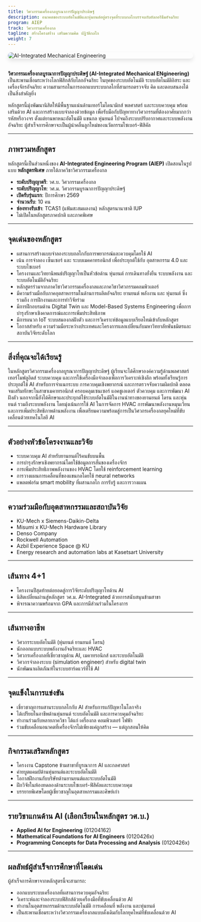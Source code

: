 ```yaml
---
title: วิศวกรรมเครื่องกลบูรณาการปัญญาประดิษฐ์
description: อนาคตของระบบอัตโนมัติและหุ่นยนต์อยู่ตรงจุดที่ระบบกลไกบรรจบกับอัลกอริธึมอัจฉริยะ
program: AIEP
track: วิศวกรรมเครื่องกล
tagline: สร้างโครงสร้าง เสริมความคิด ปฏิวัติกลไก
weight: 7
---
```


<img src="/img/banners/mechanical-hero-new.png"
     alt="AI-Integrated Mechanical Engineering"
     style="max-width: 100%; height: auto; margin: 0 0 2rem 0; border-radius: 1rem; box-shadow: 0 6px 12px rgba(0,0,0,0.1); display: block;" />

**วิศวกรรมเครื่องกลบูรณาการปัญญาประดิษฐ์ (AI-Integrated Mechanical ENgineering)** เป็นสะพานเชื่อมระหว่างโลกฟิสิกส์กับโลกอัจฉริยะ  ในยุคของระบบอัตโนมัติ ระบบอัตโนมัติอิสระ และเครื่องจักรอัจฉริยะ ความสามารถในการออกแบบระบบกลไกที่สามารถตรวจจับ คิด และตอบสนองได้ เป็นสิ่งสำคัญยิ่ง

หลักสูตรนี้มุ่งพัฒนานิสิตให้มีพื้นฐานแน่นด้านเทอร์โมไดนามิกส์ พลศาสตร์ และระบบควบคุม พร้อมเสริมด้วย AI และการสร้างแบบจำลองด้วยข้อมูล เพื่อรับมือกับปัญหาทางวิศวกรรมที่ต้องอาศัยมากกว่ารหัสหรือวงจร  ตั้งแต่ยานพาหนะอัตโนมัติ แขนกล หุ่นยนต์ ไปจนถึงระบบปรับอากาศและระบบพลังงานอัจฉริยะ ผู้สำเร็จการศึกษาจะเป็นผู้นำคลื่นลูกใหม่ของนวัตกรรมไซเบอร์-ฟิสิคัล

---

##  ภาพรวมหลักสูตร

หลักสูตรนี้เป็นส่วนหนึ่งของ **AI-Integrated Engineering Program (AIEP)** เปิดสอนในรูปแบบ **หลักสูตรพิเศษ** ภายใต้ภาควิชาวิศวกรรมเครื่องกล

-  **ระดับปริญญาตรี**: วศ.บ. วิศวกรรมเครื่องกล
-  **ระดับปริญญาโท**: วศ.ม. วิศวกรรมบูรณาการปัญญาประดิษฐ์
-  **เปิดรับรุ่นแรก**: ปีการศึกษา 2569
-  **จำนวนรับ**: 10 คน
-  **ช่องทางรับเข้า**: TCAS1 (แฟ้มสะสมผลงาน) หลักสูตรนานาชาติ IUP
-  ไม่เปิดในหลักสูตรภาคปกติ และภาคพิเศษ
---

##  จุดเด่นของหลักสูตร

- ผสานการสร้างแบบจำลองระบบกลไกกับการพยากรณ์และควบคุมโดยใช้ AI
- เน้น การจำลอง เซ็นเซอร์ และ ระบบเมคคาทรอนิกส์ เพื่อประยุกต์ใช้กับ อุตสาหกรรม 4.0 และ ระบบไซเบอร์
- โครงงานและวิทยานิพนธ์ปริญญาโทเป็นหัวข้อด้าน หุ่นยนต์ การเดินทางยั่งยืน ระบบพลังงาน และ ระบบอัตโนมัติอัจฉริยะ
- หลักสูตรร่วมจากภาควิชาวิศวกรรมเครื่องกลและภาควิชาวิศวกรรมคอมพิวเตอร์
- มีความร่วมมือกับภาคอุตสาหกรรมในด้านการผลิตอัจฉริยะ ยานยนต์ พลังงาน และ หุ่นยนต์ ซึ่งรวมถึง การฝึกงานและการทำวิจัยร่วม
- มีการฝึกอบรมด้าน Digital Twin และ Model-Based Systems Engineering เพื่อการบำรุงรักษาเชิงคาดการณ์และการเพิ่มประสิทธิภาพ
- มีการผนวก IoT ระบบสมองกลฝังตัว และการวิเคราะห์ข้อมูลแบบเรียลไทม์เข้ากับหลักสูตร
- โอกาสสำหรับ ความร่วมมือระหว่างประเทศและโครงการแลกเปลี่ยนกับมหาวิทยาลัยพันธมิตรและสถาบันวิจัยระดับโลก

---

##  สิ่งที่คุณจะได้เรียนรู้

ในหลักสูตรวิศวกรรมเครื่องกลบูรณาการปัญญาประดิษฐ์ ผู้เรียนจะได้ศึกษาองค์ความรู้ด้านพลศาสตร์ เทอร์โมฟลูอิดส์ ระบบควบคุม และการใช้เครื่องมือจำลองเพื่อการวิเคราะห์เชิงลึก พร้อมทั้งเรียนรู้การประยุกต์ใช้ AI สำหรับการจำแนกระบบ การควบคุมเชิงพยากรณ์ และการตรวจจับความผิดปกติ ตลอดจนเสริมทักษะในสาขาเมคาทรอนิกส์ ครอบคลุมเซนเซอร์ แอคชูเอเตอร์ ตัวควบคุม และการพัฒนา AI ฝังตัว นอกจากนี้ยังได้ศึกษาและประยุกต์ใช้ระบบอัตโนมัติในงานนำทางของยานยนต์ โดรน และหุ่นยนต์ รวมถึงระบบพลังงาน โดยมุ่งเน้นการใช้ AI ในการจัดการ HVAC การพัฒนาพลังงานหมุนเวียน และการเพิ่มประสิทธิภาพด้านพลังงาน เพื่อเตรียมความพร้อมสู่การเป็นวิศวกรเครื่องกลยุคใหม่ที่ขับเคลื่อนด้วยเทคโนโลยี AI

---

##  ตัวอย่างหัวข้อโครงงานและวิจัย

- ระบบควบคุม AI สำหรับยานยนต์ไร้คนขับบนพื้น
- การบำรุงรักษาเชิงพยากรณ์โดยใช้ข้อมูลการสั่นของเครื่องจักร
- การเพิ่มประสิทธิภาพพลังงานของ HVAC โดยใช้ reinforcement learning
- การวางแผนการเคลื่อนที่ของแขนกลโดยใช้ neural networks
- แพลตฟอร์ม smart mobility ที่ผสานกลไก การรับรู้ และการวางแผน

---

##  ความร่วมมือกับอุตสาหกรรมและสถาบันวิจัย

- KU-Mech x Siemens-Daikin-Delta  
- Misumi x KU-Mech Hardware Library
- Denso Company  
- Rockwell Automation
- Azbil Experience Space @ KU  
- Energy research and automation labs at Kasetsart University

---

##  เส้นทาง 4+1

- โครงงานปีสุดท้ายต่อยอดสู่การวิจัยระดับปริญญาโทด้าน AI
- นิสิตเปลี่ยนผ่านสู่หลักสูตร วศ.ม. AI-Integrated ด้วยการสนับสนุนข้ามสาขา
- พิจารณาความพร้อมจาก GPA และการมีส่วนร่วมในโครงการ

---

##  เส้นทางอาชีพ

- วิศวกรระบบอัตโนมัติ (หุ่นยนต์ ยานยนต์ โดรน)
- นักออกแบบระบบพลังงานอัจฉริยะและ HVAC
- วิศวกรเครื่องกลที่เชี่ยวชาญด้าน AI, เมคาทรอนิกส์ และระบบอัตโนมัติ
- วิศวกรจำลองระบบ (simulation engineer) สำหรับ digital twin
- นักพัฒนาผลิตภัณฑ์ในระบบฮาร์ดแวร์ที่ใช้ AI

---

##  จุดแข็งในการแข่งขัน

- เชี่ยวชาญการผสานระบบกลไกกับ AI สำหรับการแก้ปัญหาในโลกจริง
- ได้เปรียบในอาชีพด้านหุ่นยนต์ ระบบอัตโนมัติ และการควบคุมอัจฉริยะ
- ทำงานร่วมกับหลายภาควิชา ได้แก่ เครื่องกล คอมพิวเตอร์ ไฟฟ้า
- ร่วมขับเคลื่อนอนาคตที่เครื่องจักรไม่เพียงแค่ถูกสร้าง — แต่ถูกสอนให้คิด

---

##  กิจกรรมเสริมหลักสูตร

- โครงงาน Capstone ข้ามสาขาที่บูรณาการ AI และกลศาสตร์
- ค่ายบูตแคมป์ด้านหุ่นยนต์และระบบอัตโนมัติ
- โอกาสฝึกงานกับบริษัทด้านยานยนต์และระบบอัตโนมัติ
- ฝึกวิจัยในห้องทดลองด้านระบบไซเบอร์-ฟิสิคัลและระบบควบคุม
- บรรยายพิเศษโดยผู้เชี่ยวชาญในอุตสาหกรรมและศิษย์เก่า

---

##  รายวิชาแกนด้าน AI (เลือกเรียนในหลักสูตร วศ.บ.)

- **Applied AI for Engineering** (01204162)  
- **Mathematical Foundations for AI Engineers** (0120426x)  
- **Programming Concepts for Data Processing and Analysis** (0120426x)  

---

##  ผลลัพธ์ผู้สำเร็จการศึกษาที่โดดเด่น

ผู้สำเร็จการศึกษาจากหลักสูตรนี้จะสามารถ:

- ออกแบบระบบเครื่องกลที่ผสานการควบคุมอัจฉริยะ
- วิเคราะห์และจำลองระบบฟิสิกส์ด้วยเครื่องมือที่ขับเคลื่อนด้วย AI
- ทำงานในอุตสาหกรรมด้านระบบอัตโนมัติ การเคลื่อนที่ พลังงาน และหุ่นยนต์
- เป็นสะพานเชื่อมระหว่างวิศวกรรมเครื่องกลแบบดั้งเดิมกับโลกยุคใหม่ที่ขับเคลื่อนด้วย AI
